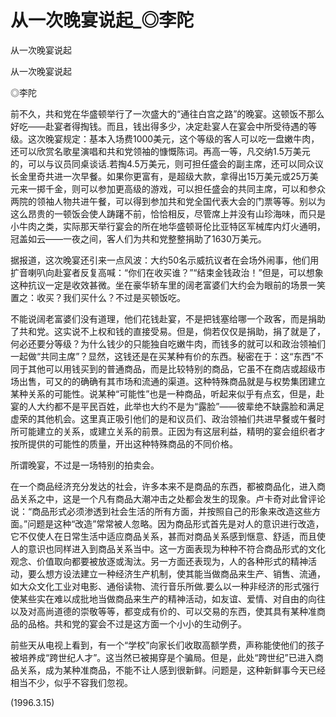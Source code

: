 # 从一次晚宴说起_◎李陀

从一次晚宴说起

从一次晚宴说起

◎李陀

前不久，共和党在华盛顿举行了一次盛大的“通往白宫之路”的晚宴。这顿饭不那么好吃——赴宴者得掏钱。而且，钱出得多少，决定赴宴人在宴会中所受待遇的等级。这次晚宴规定：基本入场费1000美元，这个等级的客人可以吃一盘嫩牛肉，还可以欣赏名歌星演唱和共和党领袖的慷慨陈词。再高一等，凡交纳1.5万美元的，可以与议员同桌谈话.若掏4.5万美元，则可担任盛会的副主席，还可以同众议长金里奇共进一次早餐。如果你更富有，是超级大款，拿得出15万美元或25万美元来一掷千金，则可以参加更高级的游戏，可以担任盛会的共同主席，可以和参众两院的领袖人物共进午餐，可以得到参加共和党全国代表大会的门票等等。别以为这么昂贵的一顿饭会使人踌躇不前，恰恰相反，尽管席上并没有山珍海味，而只是小牛肉之类，实际那天举行宴会的所在地华盛顿哥伦比亚特区军械库内灯火通明，冠盖如云——一夜之间，客人们为共和党整整捐助了1630万美元。

据报道，这次晚宴还引来一点风波：大约50名示威抗议者在会场外闹事，他们用扩音喇叭向赴宴者反复高喊：“你们在收买谁？”“结束金钱政治！”但是，可以想象这种抗议一定是收效甚微。坐在豪华轿车里的阔老富婆们大约会为眼前的场景一笑置之：收买？我们买什么？不过是买顿饭吃。

不能说阔老富婆们没有道理，他们花钱赴宴，不是把钱塞给哪一个政客，而是捐助了共和党。这实说不上权和钱的直接受易。但是，倘若仅仅是捐助，捐了就是了，何必还要分等级？为什么钱少的只能独自吃嫩牛肉，而钱多的就可以和政治领袖们一起做“共同主席”？显然，这钱还是在买某种有价的东西。秘密在于：这“东西”不同于其他可以用钱买到的普通商品，而是比较特别的商品，它虽不在商店或超级市场出售，可又的的确确有其市场和流通的渠道。这种特殊商品就是与权势集团建立某种关系的可能性。说某种“可能性”也是一种商品，听起来似乎有点玄，但是，赴宴的人大约都不是平民百姓，此举也大约不是为“露脸”——彼辈绝不缺露脸和满足虚荣的其他机会。这里真正吸引他们的是和议员们、政治领袖们共进早餐或午餐时所可能建立的关系，或建立关系的前景。正因为有这层利益，精明的宴会组织者才按所提供的可能性的质量，开出这种特殊商品的不同价格。

所谓晚宴，不过是一场特别的拍卖会。

在一个商品经济充分发达的社会，许多本来不是商品的东西，都被商品化，进入商品关系之中，这是一个凡有商品大潮冲击之处都会发生的现象。卢卡奇对此曾评论说：“商品形式必须渗透到社会生活的所有方面，并按照自己的形象来改造这些方面。”问题是这种“改造”常常被人忽略。因为商品形式首先是对人的意识进行改造，它不仅使人在日常生活中适应商品关系，甚而对商品关系感到惬意、舒适，而且使人的意识也同样进入到商品关系当中。这一方面表现为种种不符合商品形式的文化观念、价值取向都要被放逐或淘汰。另一方面还表现为，人的各种形式的精神活动，要么想方设法建立一种经济生产机制，使其能当做商品来生产、销售、流通，如大众文化工业对电影、通俗读物、流行音乐所做.要么以一种非经济的形式强行使某些实在难以成批地当做商品来生产的精神活动，如友谊、爱情、对自由的向往以及对高尚道德的崇敬等等，都变成有价的、可以交易的东西，使其具有某种准商品的品格。共和党的宴会不过是这方面一个小小的生动例子。

前些天从电视上看到，有一个“学校”向家长们收取高额学费，声称能使他们的孩子被培养成“跨世纪人才”。这当然已被揭穿是个骗局。但是，此处“跨世纪”已进入商品关系，成为某种准商品，不能不让人感到很新鲜。问题是，这种新鲜事今天已经相当不少，似乎不容我们忽视。

(1996.3.15)
